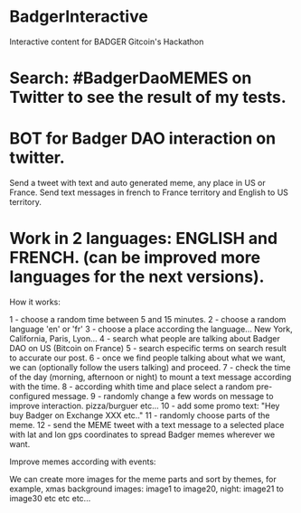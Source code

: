 # BadgerInteractive 
Interactive content for BADGER Gitcoin's Hackathon

# Search: #BadgerDaoMEMES on Twitter to see the result of my tests.

# BOT for Badger DAO interaction on twitter.

Send a tweet with text and auto generated meme, any place in US or France.
Send text messages in french to France territory and English to US territory.

# Work in 2 languages: ENGLISH and FRENCH. (can be improved more languages for the next versions).

How it works:

1 - choose a random time between 5 and 15 minutes.
2 - choose a random language 'en' or 'fr'
3 - choose a place according the language... New York, California, Paris, Lyon...
4 - search what people are talking about Badger DAO on US (Bitcoin on France)
5 - search especific terms on search result to accurate our post.
6 - once we find people talking about what we want, we can (optionally follow the users talking) and proceed.
7 - check the time of the day (morning, afternoon or night) to mount a text message according with the time.
8 - according whith time and place select a random pre-configured message.
9 - randomly change a few words on message to improve interaction. pizza/burguer etc...
10 - add some promo text: "Hey buy Badger on Exchange XXX etc.."
11 - randomly choose parts of the meme.
12 - send the MEME tweet with a text message to a selected place with lat and lon gps coordinates to spread Badger memes wherever we want.


Improve memes according with events:

We can create more images for the meme parts and sort by themes, for example, xmas background images: image1 to image20, night: image21 to image30 etc etc etc...





